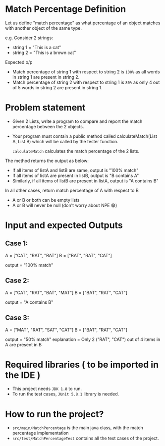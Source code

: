 # Match Percentage Definition

Let us define "match percentage" as what percentage of an object matches with another object of the same type.

e.g. Consider 2 strings:
- string 1 = "This is a cat"
- string 2 = "This is a brown cat"

Expected o/p
- Match percentage of string 1 with respect to string 2 is `100%` as all words in string 1 are present in string 2.
- Match percentage of string 2 with respect to string 1 is `80%` as only 4 out of 5 words in string 2 are present in string 1.

# Problem statement

- Given 2 Lists, write a program to compare and report the match percentage between the 2 objects.
- Your program must contain a public method called calculateMatch(List<String> A, List<String> B) which will be called by the tester function.

  `calculateMatch` calculates the match percentage of the 2 lists.

The method returns the output as below:
- If all items of listA and listB are same, output is "100% match"
- If all items of listA are present in listB, output is "B contains A"
- Similarly, if all items of listB are present in listA, output is "A contains B"

In all other cases, return match percentage of A with respect to B
- A or B or both can be empty lists
- A or B will never be null (don't worry about NPE 😁)

# Input and expected Outputs
  
## Case 1:
A = ["CAT", "RAT", "BAT"]
B = ["BAT", "RAT", "CAT"]
  
output = "100% match"

## Case 2:
A = ["CAT", "RAT", "BAT", "MAT"]
B = ["BAT", "RAT", "CAT"]

  output = "A contains B"

## Case 3:
A = ["MAT", "RAT", "SAT", "CAT"]
B = ["BAT", "RAT", "CAT"]

  output = "50% match" 
  explanation = Only 2 ("RAT", "CAT") out of 4 items in A are present in B

# Required libraries ( to be imported in the IDE )

- This project needs `JDK 1.8` to run.
- To run the test cases, `JUnit 5.8.1` library is needed.

# How to run the project?

- `src/main/MatchPercentage` is the main java class, with the match percentage implementation
- `src/test/MatchPercentageTest` contains all the test cases of the project.
  
